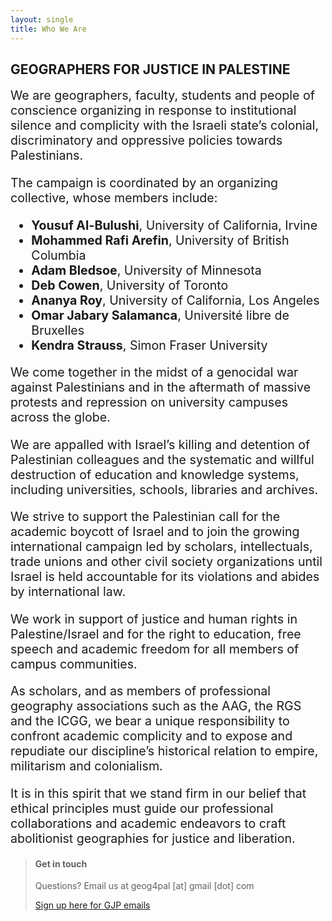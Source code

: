 ```yaml
---
layout: single
title: Who We Are
---
```


## GEOGRAPHERS FOR JUSTICE IN PALESTINE

<div style="font-size:1.4em !important;">
We are geographers, faculty, students and people of conscience organizing in response to institutional silence and complicity with the Israeli state’s colonial, discriminatory and oppressive policies towards Palestinians.

The campaign is coordinated by an organizing collective, whose members include:

- **Yousuf Al-Bulushi**, University of California, Irvine
- **Mohammed Rafi Arefin**, University of British Columbia
- **Adam Bledsoe**, University of Minnesota
- **Deb Cowen**, University of Toronto
- **Ananya Roy**, University of California, Los Angeles
- **Omar Jabary Salamanca**, Université libre de Bruxelles
- **Kendra Strauss**, Simon Fraser University
 
We come together in the midst of a genocidal war against Palestinians and in the aftermath of massive protests and repression on university campuses across the globe.

We are appalled with Israel’s killing and detention of Palestinian colleagues and the systematic and willful destruction of education and knowledge systems, including universities, schools, libraries and archives. 
 
We strive to support the Palestinian call for the academic boycott of Israel and to join the growing international campaign led by scholars, intellectuals, trade unions and other civil society organizations until Israel is held accountable for its violations and abides by international law. 
 
We work in support of justice and human rights in Palestine/Israel and for the right to education, free speech and academic freedom for all members of campus communities.
 
As scholars, and as members of professional geography associations such as the AAG, the RGS and the ICGG, we bear a unique responsibility to confront academic complicity and to expose and repudiate our discipline’s historical relation to empire, militarism and colonialism. 

It is in this spirit that we stand firm in our belief that ethical principles must guide our professional collaborations and academic endeavors to craft abolitionist geographies for justice and liberation.
</div>

> #### Get in touch
>
> Questions? Email us at geog4pal [at] gmail [dot] com
>
> [Sign up here for GJP emails](https://docs.google.com/forms/d/e/1FAIpQLSfWzG2Hniviluib7nnqc3DI8NFjri9w0SpgCaejcny9USfN2Q/viewform)
